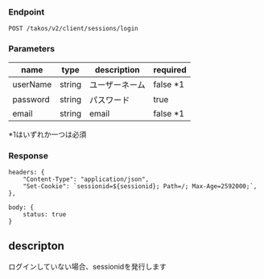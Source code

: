 ### Endpoint

```
POST /takos/v2/client/sessions/login
```

### Parameters

| name     | type   | description    | required |
| -------- | ------ | -------------- | -------- |
| userName | string | ユーザーネーム | false *1 |
| password | string | パスワード     | true     |
| email    | string | email          | false *1 |

*1はいずれか一つは必須

### Response

```
headers: {
    "Content-Type": "application/json",
    "Set-Cookie": `sessionid=${sessionid}; Path=/; Max-Age=2592000;`,
},

body: {
    status: true
}
```

## descripton

ログインしていない場合、sessionidを発行します
